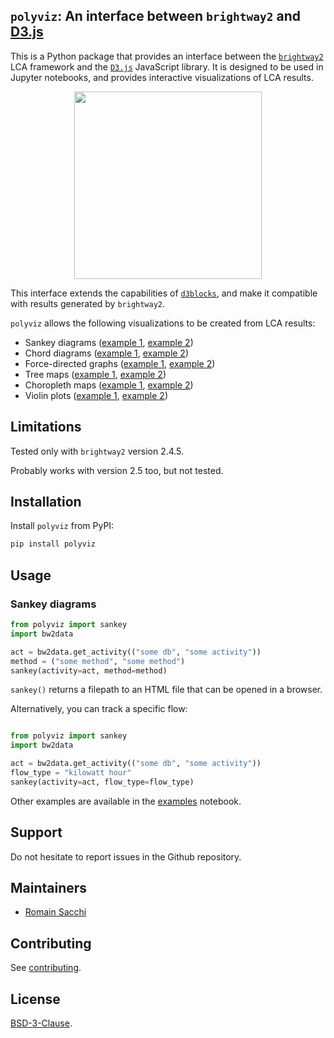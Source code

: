 ## ``polyviz``: An interface between ``brightway2`` and [D3.js](https://d3js.org/)

This is a Python package that provides an interface between the
[`brightway2`](https://brightway.dev) LCA framework and the [`D3.js`](https://d3js.org) JavaScript library.
It is designed to be used in Jupyter notebooks, and provides
interactive visualizations of LCA results.

<div align="center">
<img src="https://github.com/romainsacchi/polyviz/raw/main/assets/chord_sample.png" height="300"/>
</div>

This interface extends the capabilities of  [``d3blocks``](https://github.com/d3blocks/d3blocks), and make it compatible
with results generated by `brightway2`.

``polyviz`` allows the following visualizations to be created from LCA results:
* Sankey diagrams ([example 1](https://htmlpreview.github.io/?https://github.com/romainsacchi/polyviz/blob/main/examples/sankey_1.html), [example 2](https://htmlpreview.github.io/?https://github.com/romainsacchi/polyviz/blob/main/examples/sankey_2.html))
* Chord diagrams ([example 1](https://htmlpreview.github.io/?https://github.com/romainsacchi/polyviz/blob/main/examples/chord_1.html), [example 2](https://htmlpreview.github.io/?https://github.com/romainsacchi/polyviz/blob/main/examples/chord_2.html))
* Force-directed graphs ([example 1](https://htmlpreview.github.io/?https://github.com/romainsacchi/polyviz/blob/main/examples/force_1.html), [example 2](https://htmlpreview.github.io/?https://github.com/romainsacchi/polyviz/blob/main/examples/force_2.html))
* Tree maps ([example 1](https://htmlpreview.github.io/?https://github.com/romainsacchi/polyviz/blob/main/examples/treemap_1.html), [example 2](https://htmlpreview.github.io/?https://github.com/romainsacchi/polyviz/blob/main/examples/treemap_2.html))
* Choropleth maps ([example 1](https://htmlpreview.github.io/?https://github.com/romainsacchi/polyviz/blob/main/examples/choro_1.html), [example 2](https://htmlpreview.github.io/?https://github.com/romainsacchi/polyviz/blob/main/examples/choro_2.html))
* Violin plots ([example 1](https://htmlpreview.github.io/?https://github.com/romainsacchi/polyviz/blob/main/examples/violin_1.html), [example 2](https://htmlpreview.github.io/?https://github.com/romainsacchi/polyviz/blob/main/examples/violin_2.html))

## Limitations

Tested only with ``brightway2`` version 2.4.5.

Probably works with version 2.5 too, but not tested.

## Installation

Install ``polyviz`` from PyPI:

```bash
pip install polyviz
```

Usage
-----

### Sankey diagrams

```python
from polyviz import sankey
import bw2data

act = bw2data.get_activity(("some db", "some activity"))
method = ("some method", "some method")
sankey(activity=act, method=method)
```

`sankey()` returns a filepath to an HTML file that can be opened in a browser.

Alternatively, you can track a specific flow:

```python

from polyviz import sankey
import bw2data

act = bw2data.get_activity(("some db", "some activity"))
flow_type = "kilowatt hour"
sankey(activity=act, flow_type=flow_type)
```

Other examples are available in the [examples](https://github.com/romainsacchi/polyviz/blob/main/examples/examples.ipynb) notebook.

## Support

Do not hesitate to report issues in the Github repository.

## Maintainers

* [Romain Sacchi](https://github.com/romainsacchi)

## Contributing

See [contributing](https://github.com/romainsacchi/carculator/blob/master/CONTRIBUTING.md).

## License

[BSD-3-Clause](https://github.com/romainsacchi/polyviz/blob/master/LICENSE).
